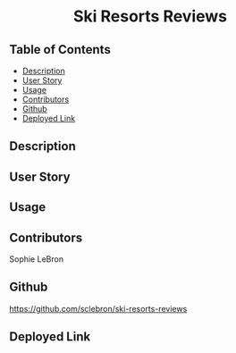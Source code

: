 <h1 align='center'>Ski Resorts Reviews</h1>

## Table of Contents

- [Description](#description)
- [User Story](#user_story)
- [Usage](#usage)
- [Contributors](#contributors)
- [Github](#github)
- [Deployed Link](#deployed_link)

## Description

## User Story

## Usage

## Contributors 

Sophie LeBron

## Github

https://github.com/sclebron/ski-resorts-reviews

## Deployed Link